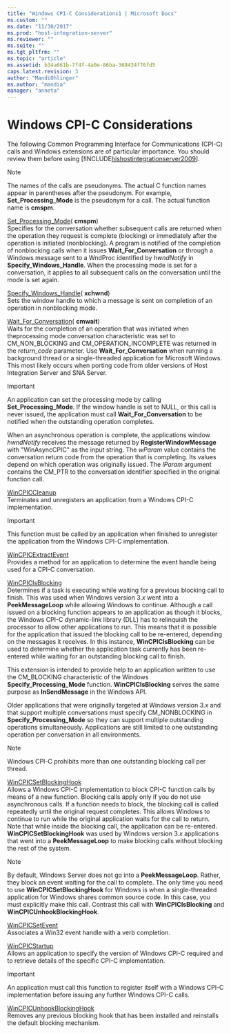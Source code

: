 ```yaml
---
title: "Windows CPI-C Considerations1 | Microsoft Docs"
ms.custom: ""
ms.date: "11/30/2017"
ms.prod: "host-integration-server"
ms.reviewer: ""
ms.suite: ""
ms.tgt_pltfrm: ""
ms.topic: "article"
ms.assetid: b34a661b-7f4f-4a0e-86ba-369434f76fd5
caps.latest.revision: 3
author: "MandiOhlinger"
ms.author: "mandia"
manager: "anneta"
---
```

# Windows CPI-C Considerations
The following Common Programming Interface for Communications (CPI-C) calls and Windows extensions are of particular importance. You should review them before using [!INCLUDE[hishostintegrationserver2009](../includes/hishostintegrationserver2009-md.md)].  
  
> [!NOTE]
>  The names of the calls are pseudonyms. The actual C function names appear in parentheses after the pseudonym. For example, **Set_Processing_Mode** is the pseudonym for a call. The actual function name is **cmspm**.  
  
 [Set_Processing_Mode](../core/set-processing-mode-cpi-c-1.md)( **cmspm**)  
 Specifies for the conversation whether subsequent calls are returned when the operation they request is complete (blocking) or immediately after the operation is initiated (nonblocking). A program is notified of the completion of nonblocking calls when it issues **Wait_For_Conversation** or through a Windows message sent to a WndProc identified by *hwndNotify* in **Specify_Windows_Handle**. When the processing mode is set for a conversation, it applies to all subsequent calls on the conversation until the mode is set again.  
  
 [Specify_Windows_Handle](../core/specify-windows-handle-cpi-c-1.md)( **xchwnd**)  
 Sets the window handle to which a message is sent on completion of an operation in nonblocking mode.  
  
 [Wait_For_Conversation](../core/wait-for-conversation-cpi-c-2.md)( **cmwait**)  
 Waits for the completion of an operation that was initiated when theprocessing mode conversation characteristic was set to CM_NON_BLOCKING and CM_OPERATION_INCOMPLETE was returned in the *return_code* parameter. Use **Wait_For_Conversation** when running a background thread or a single-threaded application for Microsoft Windows. This most likely occurs when porting code from older versions of Host Integration Server and SNA Server.  
  
> [!IMPORTANT]
>  An application can set the processing mode by calling **Set_Processing_Mode**. If the window handle is set to NULL, or this call is never issued, the application must call **Wait_For_Conversation** to be notified when the outstanding operation completes.  
  
 When an asynchronous operation is complete, the applications window *hwndNotify* receives the message returned by **RegisterWindowMessage** with "WinAsyncCPIC" as the input string. The *wParam* value contains the conversation return code from the operation that is completing. Its values depend on which operation was originally issued. The *lParam* argument contains the CM_PTR to the conversation identifier specified in the original function call.  
  
 [WinCPICCleanup](../core/wincpiccleanup1.md)  
 Terminates and unregisters an application from a Windows CPI-C implementation.  
  
> [!IMPORTANT]
>  This function must be called by an application when finished to unregister the application from the Windows CPI-C implementation.  
  
 [WinCPICExtractEvent](../core/wincpicextractevent1.md)  
 Provides a method for an application to determine the event handle being used for a CPI-C conversation.  
  
 [WinCPICIsBlocking](../core/wincpicisblocking2.md)  
 Determines if a task is executing while waiting for a previous blocking call to finish. This was used when Windows version 3.*x* went into a **PeekMessageLoop** while allowing Windows to continue. Although a call issued on a blocking function appears to an application as though it blocks, the Windows CPI-C dynamic-link library (DLL) has to relinquish the processor to allow other applications to run. This means that it is possible for the application that issued the blocking call to be re-entered, depending on the messages it receives. In this instance, **WinCPICIsBlocking** can be used to determine whether the application task currently has been re-entered while waiting for an outstanding blocking call to finish.  
  
 This extension is intended to provide help to an application written to use the CM_BLOCKING characteristic of the Windows **Specify_Processing_Mode** function. **WinCPICIsBlocking** serves the same purpose as **InSendMessage** in the Windows API.  
  
 Older applications that were originally targeted at Windows version 3.*x* and that support multiple conversations must specify CM_NONBLOCKING in **Specify_Processing_Mode** so they can support multiple outstanding operations simultaneously. Applications are still limited to one outstanding operation per conversation in all environments.  
  
> [!NOTE]
>  Windows CPI-C prohibits more than one outstanding blocking call per thread.  
  
 [WinCPICSetBlockingHook](../core/wincpicsetblockinghook1.md)  
 Allows a Windows CPI-C implementation to block CPI-C function calls by means of a new function. Blocking calls apply only if you do not use asynchronous calls. If a function needs to block, the blocking call is called repeatedly until the original request completes. This allows Windows to continue to run while the original application waits for the call to return. Note that while inside the blocking call, the application can be re-entered. **WinCPICSetBlockingHook** was used by Windows version 3.*x* applications that went into a **PeekMessageLoop** to make blocking calls without blocking the rest of the system.  
  
> [!NOTE]
>  By default, Windows Server does not go into a **PeekMessageLoop**. Rather, they block an event waiting for the call to complete. The only time you need to use **WinCPICSetBlockingHook** for Windows is when a single-threaded application for Windows shares common source code. In this case, you must explicitly make this call. Contrast this call with **WinCPICIsBlocking** and **WinCPICUnhookBlockingHook**.  
  
 [WinCPICSetEvent](../core/wincpicsetevent2.md)  
 Associates a Win32 event handle with a verb completion.  
  
 [WinCPICStartup](../core/wincpicstartup1.md)  
 Allows an application to specify the version of Windows CPI-C required and to retrieve details of the specific CPI-C implementation.  
  
> [!IMPORTANT]
>  An application must call this function to register itself with a Windows CPI-C implementation before issuing any further Windows CPI-C calls.  
  
 [WinCPICUnhookBlockingHook](../core/wincpicunhookblockinghook1.md)  
 Removes any previous blocking hook that has been installed and reinstalls the default blocking mechanism.